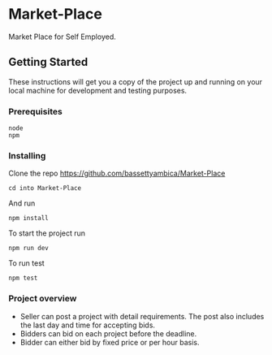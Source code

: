 # Market-Place
 Market Place for Self Employed.

## Getting Started

These instructions will get you a copy of the project up and running on your local machine for development and testing purposes.

### Prerequisites

```
node 
npm
```

### Installing

Clone the repo https://github.com/bassettyambica/Market-Place

```
cd into Market-Place
```

And run

```
npm install
```

To start the project run

```
npm run dev
```

To run test

```
npm test
```

### Project overview 

- Seller can post a project with detail requirements. The post also includes the last day and time for accepting bids.  
- Bidders can bid on each project before the deadline.
- Bidder can either bid by fixed price or per hour basis.
